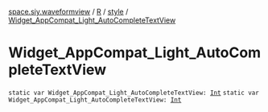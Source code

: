 [space.siy.waveformview](../../index.md) / [R](../index.md) / [style](index.md) / [Widget_AppCompat_Light_AutoCompleteTextView](./-widget_-app-compat_-light_-auto-complete-text-view.md)

# Widget_AppCompat_Light_AutoCompleteTextView

`static var Widget_AppCompat_Light_AutoCompleteTextView: `[`Int`](https://kotlinlang.org/api/latest/jvm/stdlib/kotlin/-int/index.html)
`static var Widget_AppCompat_Light_AutoCompleteTextView: `[`Int`](https://kotlinlang.org/api/latest/jvm/stdlib/kotlin/-int/index.html)